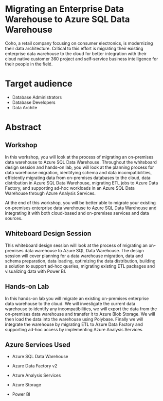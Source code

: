 # Migrating an Enterprise Data Warehouse to Azure SQL Data Warehouse

Coho, a retail company focusing on consumer electronics, is modernizing their data architecture. Critical to this effort is migrating their existing enterprise data warehouse to the cloud for better integration with their cloud native customer 360 project and self-service business intelligence for their people in the field. 

# Target audience

- Database Administrators
- Database Developers 
- Data Archite

# Abstract

## Workshop

In this workshop, you will look at the process of migrating an on-premises data warehouse to Azure SQL Data Warehouse. Throughout the whiteboard design session and hands-on lab, you will look at the planning process for data warehouse migration, identifying schema and data incompatibilities, efficiently migrating data from on-premises databases to the cloud, data distribution in Azure SQL Data Warehouse, migrating ETL jobs to Azure Data Factory, and supporting ad-hoc workloads in an Azure SQL Data Warehouse through Azure Analysis Services.  

At the end of this workshop, you will be better able to migrate your existing on-premises enterprise data warehouse to Azure SQL Data Warehouse and integrating it with both cloud-based and on-premises services and data sources.

## Whiteboard Design Session

This whiteboard design session will look at the process of migrating an on-premises data warehouse to Azure SQL Data Warehouse. The design session will cover planning for a data warehouse migration, data and schema preparation, data loading, optimizing the data distribution, building a solution to support ad-hoc queries, migrating existing ETL packages and visualizing data with Power BI. 

## Hands-on Lab

In this hands-on lab you will migrate an existing on-premises enterprise data warehouse to the cloud. We will investigate the current data warehouse to identify any incompatibilities, we will export the data from the on-premises data warehouse and transfer it to Azure Blob Storage. We will then load the data into the warehouse using Polybase. Finally we will integrate the warehouse by migrating ETL to Azure Data Factory and supporting ad-hoc access by implementing Azure Analysis Services.

## Azure Services Used 

- Azure SQL Data Warehouse

- Azure Data Factory v2

- Azure Analysis Services

- Azure Storage

- Power BI

